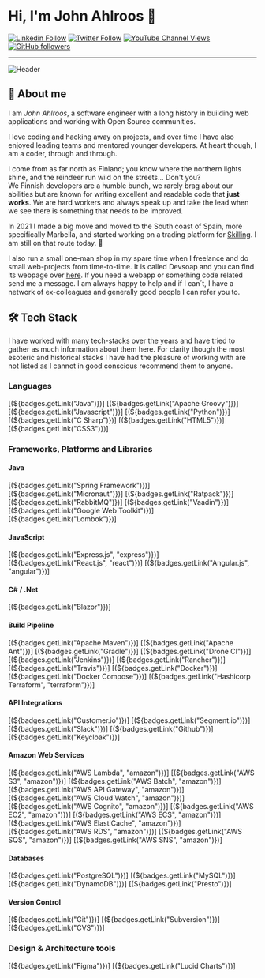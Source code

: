 # Hi, I'm John Ahlroos 👋

[![Linkedin Follow](https://img.shields.io/badge/LinkedIn-15.5k-blue?style=social&logo=linkedin)](https://linkedin.com/john.ahlroos)
[![Twitter Follow](https://img.shields.io/twitter/follow/jatwitt?style=social)]()
[![YouTube Channel Views](https://img.shields.io/youtube/channel/views/UCCxxbd2Zf6Op9fThLPSZMGg?style=social)](https://twitter.com/jatwitt)
[![GitHub followers](https://img.shields.io/github/followers/johndevs?style=social)](https://https://github.com/johndevs)

---

![Header](/static/header.png])

## 💬 About me

I am *John Ahlroos*, a software engineer with a long history in building web applications and working with Open 
Source communities. 

I love coding and hacking away on projects, and over time I have also enjoyed leading teams and mentored younger 
developers. At heart though, I am a coder, through and through.

I come from as far north as Finland; you know where the northern lights shine, and the reindeer run wild on the 
streets... Don't you? <br/>
We Finnish developers are a humble bunch, we rarely brag about our abilities but are known for 
writing excellent and readable code that **just works**. We are hard workers and always speak up and 
take the lead when we see there is something that needs to be improved. 

In 2021 I made a big move and moved to the South coast of Spain, more specifically Marbella, and started working on a 
trading platform for [Skilling](https://skilling.com). I am still on that route today. 🌴

I also run a small one-man shop in my spare time when I freelance and do small web-projects from time-to-time. It is 
called Devsoap and you can find its webpage over [here](https://devsoap.com). If you need a webapp or something code 
related send me a message. I am always happy to help and if I can´t, I have a network of ex-colleagues and generally 
good people I can refer you to.

## 🛠 Tech Stack

I have worked with many tech-stacks over the years and have tried to gather as much information about them here. 
For clarity though the most esoteric and historical stacks I have had the pleasure of working with are not 
listed as I cannot in good conscious recommend them to anyone.

### Languages  

[(${badges.getLink("Java")})]
[(${badges.getLink("Apache Groovy")})]
[(${badges.getLink("Javascript")})]
[(${badges.getLink("Python")})]
[(${badges.getLink("C Sharp")})]
[(${badges.getLink("HTML5")})]
[(${badges.getLink("CSS3")})]

### Frameworks, Platforms and Libraries

#### Java
[(${badges.getLink("Spring Framework")})]
[(${badges.getLink("Micronaut")})]
[(${badges.getLink("Ratpack")})]
[(${badges.getLink("RabbitMQ")})]
[(${badges.getLink("Vaadin")})]
[(${badges.getLink("Google Web Toolkit")})]
[(${badges.getLink("Lombok")})]

#### JavaScript
[(${badges.getLink("Express.js", "express")})]
[(${badges.getLink("React.js", "react")})]
[(${badges.getLink("Angular.js", "angular")})]

#### C# / .Net
[(${badges.getLink("Blazor")})]

#### Build Pipeline
[(${badges.getLink("Apache Maven")})]
[(${badges.getLink("Apache Ant")})]
[(${badges.getLink("Gradle")})]
[(${badges.getLink("Drone CI")})]
[(${badges.getLink("Jenkins")})]
[(${badges.getLink("Rancher")})]
[(${badges.getLink("Travis")})]
[(${badges.getLink("Docker")})]
[(${badges.getLink("Docker Compose")})]
[(${badges.getLink("Hashicorp Terraform", "terraform")})]

#### API Integrations
[(${badges.getLink("Customer.io")})]
[(${badges.getLink("Segment.io")})]
[(${badges.getLink("Slack")})]
[(${badges.getLink("Github")})]
[(${badges.getLink("Keycloak")})]

#### Amazon Web Services
[(${badges.getLink("AWS Lambda", "amazon")})]
[(${badges.getLink("AWS S3", "amazon")})]
[(${badges.getLink("AWS Batch", "amazon")})]
[(${badges.getLink("AWS API Gateway", "amazon")})]
[(${badges.getLink("AWS Cloud Watch", "amazon")})]
[(${badges.getLink("AWS Cognito", "amazon")})]
[(${badges.getLink("AWS EC2", "amazon")})]
[(${badges.getLink("AWS ECS", "amazon")})]
[(${badges.getLink("AWS ElastiCache", "amazon")})]
[(${badges.getLink("AWS RDS", "amazon")})]
[(${badges.getLink("AWS SQS", "amazon")})]
[(${badges.getLink("AWS SNS", "amazon")})]

#### Databases
[(${badges.getLink("PostgreSQL")})]
[(${badges.getLink("MySQL")})]
[(${badges.getLink("DynamoDB")})]
[(${badges.getLink("Presto")})]

#### Version Control
[(${badges.getLink("Git")})]
[(${badges.getLink("Subversion")})]
[(${badges.getLink("CVS")})]

### Design & Architecture tools
[(${badges.getLink("Figma")})]
[(${badges.getLink("Lucid Charts")})]
